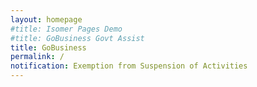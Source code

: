 ```yaml
---
layout: homepage
#title: Isomer Pages Demo
#title: GoBusiness Govt Assist
title: GoBusiness
permalink: /
notification: Exemption from Suspension of Activities
---
```

<!-- Type your notification here - the notification bar will not appear if this is empty. For other changes, refer to _data/homepage.yml to edit the homepage -->
<!-- ###### This website is in beta - your valuable [feedback](https://form.sg/#!/forms/govtech/5a9ce876b3a3b6006e6b8335){:target="_blank"} will help us in improving it. -->
